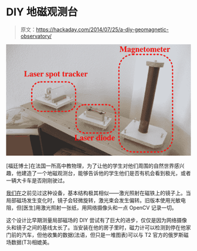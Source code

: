 # DIY 地磁观测台

> 原文：<https://hackaday.com/2014/07/25/a-diy-geomagnetic-observatory/>

![Magnetometer observatory](img/545121fe1c6723353525da9044efb94f.png)

[福廷博士]在法国一所高中教物理，为了让他的学生对他们周围的自然世界感兴趣，他建造了一个地磁观测台，能够告诉他的学生他们是否有机会看到极光，或者一辆大卡车是否刚刚驶过。

[我们在](http://hackaday.com/2012/01/21/pvc-magnetometer-to-measure-magnetic-storms/)之前见过这种设备，基本结构极其相似——激光照射在磁铁上的镜子上。当局部磁场发生变化时，镜子会轻微旋转，激光束会发生偏转。旧版本使用光敏电阻，但[医生]用激光照射一张纸，用网络摄像头和一点 OpenCV 记录一切。

这个设计比早期测量局部磁场的 DIY 尝试有了巨大的进步，仅仅是因为网络摄像头和镜子之间的基线太长了。当安装在他的房子里时，磁力计可以检测到停在他家门前的汽车，但他收集的数据(法语，但只是一堆图表)可以与 T2 官方的俄罗斯磁场数据(T3)相媲美。